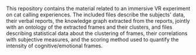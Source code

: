 This repository contains the material related to an immersive VR experiment on cat calling experiences.
The included files describe the subjects' data, their verbal reports, the knowledge graph extracted from the reports, 
jointly with an ontology of the extracted frames and their clusters, and files describing statistical data about the 
clustering of frames, their correlations with subjective measures, and the scoring method used to quantify
the intensity of cognitive/emotional frames.
